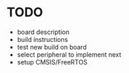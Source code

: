 # TODO
- board description
- build instructions
- test new build on board
- select peripheral to implement next
- setup CMSIS/FreeRTOS

